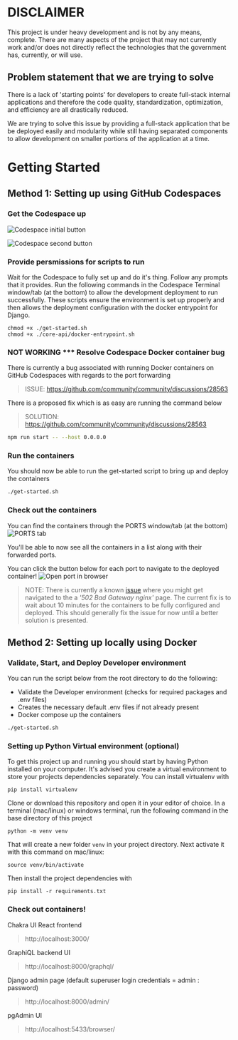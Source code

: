 # DISCLAIMER

This project is under heavy development and is not by any means, complete. There are many aspects of the project that may not currently work and/or does not directly reflect the technologies that the government has, currently, or will use.


## Problem statement that we are trying to solve

There is a lack of 'starting points' for developers to create full-stack internal applications and therefore the code quality, standardization, optimization, and efficiency are all drastically reduced.

We are trying to solve this issue by providing a full-stack application that be be deployed easily and modularity while still having separated components to allow development on smaller portions of the application at a time.

# Getting Started

## Method 1: Setting up using GitHub Codespaces

### Get the Codespace up
![Codespace initial button](https://github.com/PHACDataHub/web-app-platform/tree/main/README-imgs/Codespace-1.PNG)

![Codespace second button](https://github.com/PHACDataHub/web-app-platform/tree/main/README-imgs/Codespace-2.PNG)

### Provide persmissions for scripts to run
Wait for the Codespace to fully set up and do it's thing. 
Follow any prompts that it provides.
Run the following commands in the Codespace Terminal window/tab (at the bottom) to allow the development deployment to run successfully.
These scripts ensure the environment is set up properly and then allows the deployment configuration with the docker entrypoint for Django.

```
chmod +x ./get-started.sh
chmod +x ./core-api/docker-entrypoint.sh
```

### NOT WORKING *** Resolve Codespace Docker container bug
There is currently a bug associated with running Docker containers on GitHub Codespaces with regards to the port forwarding
> ISSUE: https://github.com/community/community/discussions/28563

There is a proposed fix which is as easy are running the command below

> SOLUTION: https://github.com/community/community/discussions/28563

```bash
npm run start -- --host 0.0.0.0
```

### Run the containers
You should now be able to run the get-started script to bring up and deploy the containers
```bash
./get-started.sh
```

### Check out the containers
You can find the containers through the PORTS window/tab (at the bottom)
![PORTS tab](https://github.com/PHACDataHub/web-app-platform/tree/main/README-imgs/Codespace-3.PNG)

You'll be able to now see all the containers in a list along with their forwarded ports.

You can click the button below for each port to navigate to the deployed container!
![Open port in browser](https://github.com/PHACDataHub/web-app-platform/tree/main/README-imgs/Codespace-4.PNG)
> NOTE: There is currently a known [issue](https://github.com/community/community/discussions/28563) where you might get navigated to the a _'502 Bad Gateway nginx'_ page. The current fix is to wait about 10 minutes for the containers to be fully configured and deployed. This should generally fix the issue for now until a better solution is presented.

## Method 2: Setting up locally using Docker

### Validate, Start, and Deploy Developer environment
You can run the script below from the root directory to do the following:
- Validate the Developer environment (checks for required packages and .env files)
- Creates the necessary default .env files if not already present
- Docker compose up the containers

```bash
./get-started.sh
```

### Setting up Python Virtual environment (optional)

To get this project up and running you should start by having Python installed on your computer. It's advised you create a virtual environment to store your projects dependencies separately. You can install virtualenv with <br />

```
pip install virtualenv
```

Clone or download this repository and open it in your editor of choice. In a terminal (mac/linux) or windows terminal, run the following command in the base directory of this project

```
python -m venv venv
```

That will create a new folder `venv` in your project directory. Next activate it with this command on mac/linux:

```
source venv/bin/activate
```

Then install the project dependencies with

```
pip install -r requirements.txt
```

### Check out containers!

Chakra UI React frontend
> http://localhost:3000/

GraphiQL backend UI
> http://localhost:8000/graphql/

Django admin page (default superuser login credentials = admin : password)
> http://localhost:8000/admin/

pgAdmin UI
> http://localhost:5433/browser/
